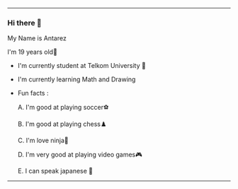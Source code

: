 ---------------------------------------------------
### Hi there 👋

My Name is Antarez 

I'm 19 years old👦
- I'm currently student at Telkom University 🏫 
- I'm currently learning Math and Drawing 
- Fun facts :

    A. I'm good at playing soccer⚽
    
    B. I'm good at playing chess♟️
    
    C. I'm love ninja🥷
    
    D. I'm very good at playing video games🎮
    
    E. I can speak japanese 🗾
    
---------------------------------------------------
